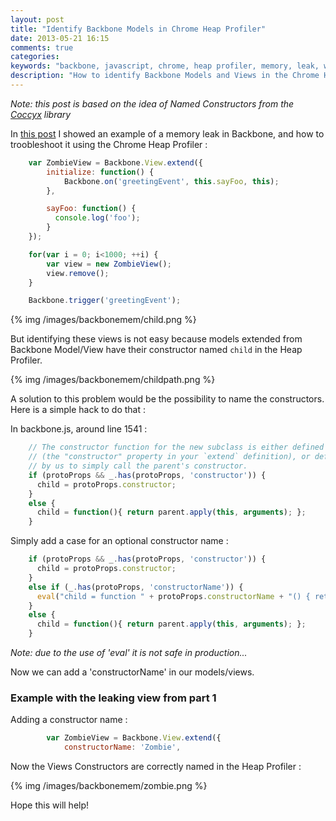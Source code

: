```yaml
---
layout: post
title: "Identify Backbone Models in Chrome Heap Profiler"
date: 2013-05-21 16:15
comments: true
categories: 
keywords: "backbone, javascript, chrome, heap profiler, memory, leak, web, development"
description: "How to identify Backbone Models and Views in the Chrome Heap Profiler"
---
```


*Note: this post is based on the idea of Named Constructors from the [Coccyx](https://github.com/onsi/coccyx) library*


In [this post](/blog/2013/05/21/backbone-memory-leaks-analysis-with-chrome-heap-profiler/) I showed an example of a memory leak in Backbone, and how to troobleshoot it using the Chrome Heap Profiler :

```javascript
    var ZombieView = Backbone.View.extend({
        initialize: function() {
            Backbone.on('greetingEvent', this.sayFoo, this);
        },

        sayFoo: function() {
          console.log('foo');
        }
    });

    for(var i = 0; i<1000; ++i) {
        var view = new ZombieView();
        view.remove();
    }

    Backbone.trigger('greetingEvent');
```

{% img /images/backbonemem/child.png %}


But identifying these views is not easy because models extended from Backbone Model/View have their constructor named `child` in the Heap Profiler.


{% img /images/backbonemem/childpath.png %}


A solution to this problem would be the possibility to name the constructors. Here is a simple hack to do that :

In backbone.js, around line 1541 :

```javascript
    // The constructor function for the new subclass is either defined by you
    // (the "constructor" property in your `extend` definition), or defaulted
    // by us to simply call the parent's constructor.
    if (protoProps && _.has(protoProps, 'constructor')) {
      child = protoProps.constructor;
    }
    else {
      child = function(){ return parent.apply(this, arguments); };
    }
```

Simply add a case for an optional constructor name :
```javascript
    if (protoProps && _.has(protoProps, 'constructor')) {
      child = protoProps.constructor;
    } 
    else if (_.has(protoProps, 'constructorName')) {
      eval("child = function " + protoProps.constructorName + "() { return parent.apply(this, arguments); };");
    }
    else {
      child = function(){ return parent.apply(this, arguments); };
    }
```

*Note: due to the use of 'eval' it is not safe in production...*


Now we can add a 'constructorName' in our models/views.


### Example with the leaking view from part 1

Adding a constructor name :

```javascript
		var ZombieView = Backbone.View.extend({
		    constructorName: 'Zombie',
```


Now the Views Constructors are correctly named in the Heap Profiler :

{% img /images/backbonemem/zombie.png %}


Hope this will help!